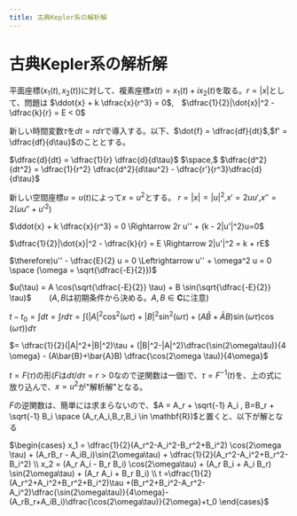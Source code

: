```yaml
---
title: 古典Kepler系の解析解
---
```

# 古典Kepler系の解析解

平面座標$(x_1(t),x_2(t))$に対して、複素座標$x(t) = x_1(t) + i x_2(t)$を取る。$r=|x|$として、問題は
$\ddot{x} + k \dfrac{x}{r^3} = 0$,　$\dfrac{1}{2}|\dot{x}|^2 - \dfrac{k}{r} = E < 0$

新しい時間変数$\tau$を$dt = r d\tau$で導入する。以下、$\dot{f} = \dfrac{df}{dt}$,$f' = \dfrac{df}{d\tau}$のこととする。

$\dfrac{d}{dt} = \dfrac{1}{r} \dfrac{d}{d\tau}$ $\space,$ $\dfrac{d^2}{dt^2} = \dfrac{1}{r^2} \dfrac{d^2}{d\tau^2} - \dfrac{r'}{r^3}\dfrac{d}{d\tau}$


新しい空間座標$u = u(t)$によって$x=u^2$とする。
$r = |x| = |u|^2$,$x' = 2u u'$,$x'' = 2(u u'' + u'^2)$

$\ddot{x} + k \dfrac{x}{r^3} = 0 \Rightarrow 2r u'' + (k - 2|u'|^2)u=0$

$\dfrac{1}{2}|\dot{x}|^2 - \dfrac{k}{r} = E  \Rightarrow 2|u'|^2 = k + rE$

$\therefore)u'' - \dfrac{E}{2} u = 0 \Leftrightarrow u'' + \omega^2 u = 0 \space (\omega = \sqrt{\dfrac{-E}{2}})$

$u(\tau) = A \cos(\sqrt{\dfrac{-E}{2}} \tau) + B \sin(\sqrt{\dfrac{-E}{2}} \tau)$ 　　($A,B$は初期条件から決める。$A,B \in \mathbf{C}$に注意)

$t - t_0= \displaystyle \int dt = \displaystyle\int r d\tau = \displaystyle \int \left(|A|^2 \cos^2(\omega \tau) + |B|^2 \sin^2(\omega \tau) +(A\bar{B}+\bar{A}B) \sin(\omega \tau)\cos(\omega \tau) \right) d \tau$

$= \dfrac{1}{2}(|A|^2+|B|^2)\tau + (|B|^2-|A|^2)\dfrac{\sin(2\omega\tau)}{4 \omega} - (A\bar{B}+\bar{A}B) \dfrac{\cos(2\omega \tau)}{4\omega}$　　　


$t=F(\tau)$の形($F$は$dt/d\tau = r >0$なので逆関数は一価)で、$\tau = F^{-1}(t)$を、上の式に放り込んで、$x=u^2$が"解析解"となる。

$F$の逆関数は、簡単には求まらないので、$A = A_r + \sqrt{-1} A_i , B=B_r + \sqrt{-1} B_i \space (A_r,A_i,B_r,B_i \in \mathbf{R})$と置くと、以下が解となる

$\begin{cases} x_1 = \dfrac{1}{2}(A_r^2-A_i^2-B_r^2+B_i^2) \cos(2\omega \tau) + (A_rB_r - A_iB_i)\sin(2\omega\tau) + \dfrac{1}{2}(A_r^2-A_i^2+B_r^2-B_i^2) \\ x_2 = (A_r A_i - B_r B_i) \cos(2\omega\tau) + (A_r B_i + A_i B_r) \sin(2\omega\tau) + (A_r A_i + B_r B_i) \\ t =\dfrac{1}{2}(A_r^2+A_i^2+B_r^2+B_i^2)\tau +(B_r^2+B_i^2-A_r^2-A_i^2)\dfrac{\sin(2\omega\tau)}{4\omega}-(A_rB_r+A_iB_i)\dfrac{\cos(2\omega\tau)}{2\omega}+t_0 \end{cases}$
